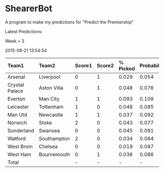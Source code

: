 # ShearerBot
A program to make my predictions for "Predict the Premiership"

Latest Predictions:

Week = 3

2015-08-21 13:54:54
<sub>


|Team1          |Team2       |Score1 |Score2 |% Picked |Probability |Expected |SD    |n    |
|:--------------|:-----------|:------|:------|:--------|:-----------|:--------|:-----|:----|
|Arsenal        |Liverpool   |0      |1      |0.029    |0.054       |0.84     |1.826 |3656 |
|Crystal Palace |Aston Villa |0      |1      |0.048    |0.076       |0.985    |2.027 |3679 |
|Everton        |Man City    |1      |1      |0.093    |0.109       |0.954    |1.743 |3657 |
|Leicester      |Tottenham   |1      |0      |0.048    |0.085       |0.696    |1.382 |3677 |
|Man Utd        |Newcastle   |1      |1      |0.037    |0.092       |0.979    |2.133 |3686 |
|Norwich        |Stoke       |2      |0      |0.043    |0.077       |0.722    |1.319 |3668 |
|Sunderland     |Swansea     |0      |0      |0.045    |0.091       |1.186    |2.167 |3670 |
|Watford        |Southampton |2      |0      |0.034    |0.064       |1.329    |2.002 |3654 |
|West Brom      |Chelsea     |0      |0      |0.019    |0.087       |1.084    |2.125 |3655 |
|West Ham       |Bournemouth |0      |1      |0.036    |0.086       |1.203    |2.139 |3670 |
|Total          |            |-      |-      |-        |-           |9.978    |6.04  |3686 |

</sub>
